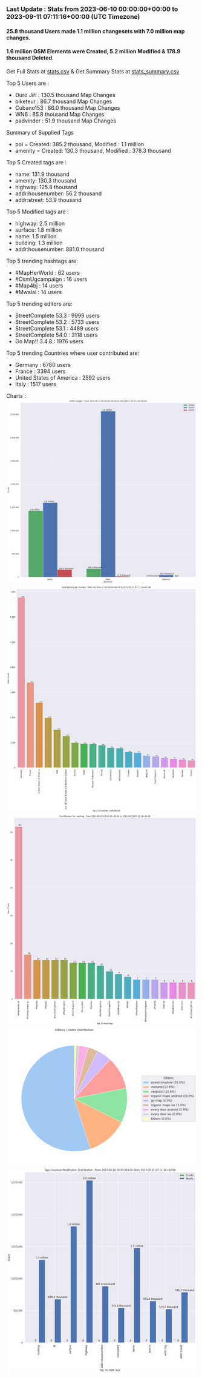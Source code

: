 ### Last Update : Stats from 2023-06-10 00:00:00+00:00 to 2023-09-11 07:11:16+00:00 (UTC Timezone)

#### 25.8 thousand Users made 1.1 million changesets with 7.0 million map changes.
#### 1.6 million OSM Elements were Created, 5.2 million Modified & 178.9 thousand Deleted.
Get Full Stats at [stats.csv](/stats/fieldmappers/Daily/stats.csv)
 & Get Summary Stats at [stats_summary.csv](/stats/fieldmappers/Daily/stats_summary.csv)

Top 5 Users are : 
- Đuro Jiří : 130.5 thousand Map Changes
- biketeur : 86.7 thousand Map Changes
- Cubano153 : 86.0 thousand Map Changes
- WN6 : 85.8 thousand Map Changes
- padvinder : 51.9 thousand Map Changes

Summary of Supplied Tags
- poi = Created: 385.2 thousand, Modified : 1.1 million
- amenity = Created: 130.3 thousand, Modified : 378.3 thousand


Top 5 Created tags are :
- name: 131.9 thousand
- amenity: 130.3 thousand
- highway: 125.8 thousand
- addr:housenumber: 56.2 thousand
- addr:street: 53.9 thousand


Top 5 Modified tags are :
- highway: 2.5 million
- surface: 1.8 million
- name: 1.5 million
- building: 1.3 million
- addr:housenumber: 881.0 thousand


Top 5 trending hashtags are:
- #MapHerWorld : 62 users
- #OsmUgcampaign : 16 users
- #Map4bj : 14 users
- #Mwalai : 14 users


Top 5 trending editors are:
- StreetComplete 53.3 : 9999 users
- StreetComplete 53.2 : 5733 users
- StreetComplete 53.1 : 4489 users
- StreetComplete 54.0 : 3118 users
- Go Map!! 3.4.8 : 1976 users


Top 5 trending Countries where user contributed are:
- Germany : 6780 users
- France : 3394 users
- United States of America : 2592 users
- Italy : 1517 users


 Charts : 
![Alt text](./stats_osm_changes.png) 
![Alt text](./stats_users_per_country.png) 
![Alt text](./stats_users_per_hashtag.png) 
![Alt text](./stats_editors_pie_chart.png) 
![Alt text](./stats_tags.png) 
